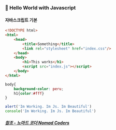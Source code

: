 
### 📖 Hello World with Javascript
#### 자바스크립트 기본

``` html
<!DOCTYPE html>
<html>
    <head>
        <title>Something</title>
        <link rel="stylesheet" href="index.css"/>
    </head>
    <body>
        <h1>This works</h1>
        <script src="index.js"></script>
    </body>
</html>
``` 

```css
body{
    background-color: peru;
    h1{color:#fff}
} 
``` 

``` javascript
alert('Im Working. Im Js. Im Beautiful')
console('Im Working. Im Js. Im Beautiful')
``` 

##### [참조 - 노마드 코더 Nomad Coders](https://www.youtube.com/watch?v=f0nBj0YMBUI&list=PLLUCyU7SBaR7tOMe-ySJ5Uu1UlEBznxTr&index=22)
